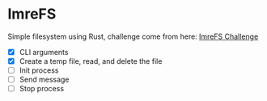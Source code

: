 # ImreFS

Simple filesystem using Rust, challenge come from here:
[ImreFS Challenge](https://likeable-launch-ac7.notion.site/ImreFS-Part-1-Interprocess-Communication-b98c36f78771435d8b587b339630ad70)

- [x] CLI arguments
- [x] Create a temp file, read, and delete the file
- [ ] Init process
- [ ] Send message
- [ ] Stop process
